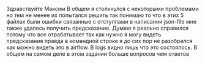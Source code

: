 Здравствуйте Максим
В общем я столкнулся с некоторыми проблемами но тем не менее их попытался решить 
так понимаю то что в этих 5 файлах были ошибки связанные с отступпами в написании json-file 
мне также удалось получить предсказание. Думаю я реально справился потому что все отрабатывает
так как нужно я могу видеть предсказания  правда в командной строке я до сих пор не разобрался
как можно видеть это в airflow. В logs видно лишь что это состоялось. В общем на самом деле в этом 
задании больше вопросов чем ответов
